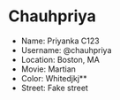 # Chauhpriya

* Name: Priyanka C123
* Username: @chauhpriya
* Location: Boston, MA
* Movie: Martian
* Color: Whitedjkj**
* Street: Fake street

